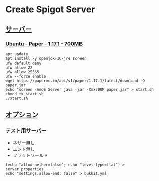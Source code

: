 # Create Spigot Server

## [サーバー](server)

### [Ubuntu - Paper - 1.17.1 - 700MB](server/ubuntu-paper-1.17.1-700M.sh)

```shell
apt update
apt install -y openjdk-16-jre screen
ufw default deny
ufw allow 22
ufw allow 25565
ufw --force enable
wget https://papermc.io/api/v1/paper/1.17.1/latest/download -O paper.jar
echo "screen -AmdS Server java -jar -Xmx700M paper.jar" > start.sh
chmod +x start.sh
./start.sh
```

## [オプション](option)

### [テスト用サーバー](option/test-server.sh)

- ネザー無し
- エンド無し
- フラットワールド

```shell
(echo "allow-nether=false"; echo "level-type=flat") > server.properties
echo "settings.allow-end: false" > bukkit.yml
```
